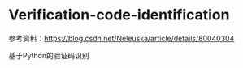 # Verification-code-identification
参考资料：https://blog.csdn.net/Neleuska/article/details/80040304

基于Python的验证码识别
